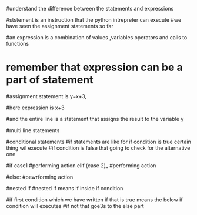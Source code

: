 #understand the difference between the statements and expressions

#ststement is an instruction that the python intrepreter can execute
#we have seen the assignment statements so far

#an expression is a combination of values ,variables operators and calls to functions


# remember that expression can be a part of statement
#assignment statement is y=x+3,

#here expression is x+3

#and the entire line is a statement that assigns the result to the variable y
     

#multi line statements


#conditional statements
#if statements are like for if condition is true certain thing wil execute
#if condition is false that going to check for the alternative one

#if case1
 #performing action
   elif (case 2)_
#performing action

#else:
 #pewrforming action





 #nested if
#nested if means if inside if condition

#if first condition which we have written if that is true means the below if condition will executes
#if not that goe3s to the else part

